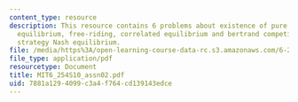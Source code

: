 ```yaml
---
content_type: resource
description: This resource contains 6 problems about existence of pure strategy Nash
  equilibrium, free-riding, correlated equilibrium and bertrand competition with mixed
  strategy Nash equilibrium.
file: /media/https%3A/open-learning-course-data-rc.s3.amazonaws.com/6-254-game-theory-with-engineering-applications-spring-2010/7881a1294099c3a4f764cd139143edce_MIT6_254S10_assn02.pdf
file_type: application/pdf
resourcetype: Document
title: MIT6_254S10_assn02.pdf
uid: 7881a129-4099-c3a4-f764-cd139143edce
---
```

